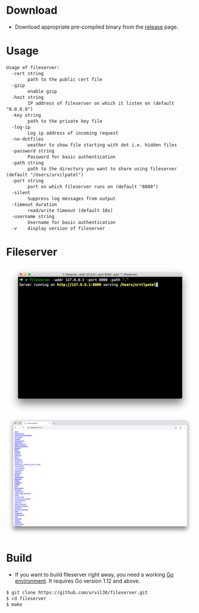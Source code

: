 # Download

- Download appropriate pre-compiled binary from the [release](https://github.com/urvil38/fileserver/releases) page.

# Usage

```
Usage of fileserver:
  -cert string
    	path to the public cert file
  -gzip
    	enable gzip
  -host string
    	IP address of fileserver on which it listen on (default "0.0.0.0")
  -key string
    	path to the private key file
  -log-ip
    	Log ip address of incoming request
  -no-dotfiles
    	weather to show file starting with dot i.e. hidden files
  -password string
    	Password for basic authentication
  -path string
    	path to the directory you want to share using fileserver (default "/Users/urvilpatel")
  -port string
    	port on which fileserver runs on (default "8080")
  -silent
    	Suppress log messages from output
  -timeout duration
    	read/write timeout (default 10s)
  -username string
    	Username for basic authentication
  -v	display version of fileserver
```


# Fileserver

![fileserver-0](./docs/img/fileserver-0.png)
![fileserver-1](./docs/img/fileserver-1.png)

# Build

- If you want to build fileserver right away, you need a working [Go environment](https://golang.org/doc/install). It requires Go version 1.12 and above.

```
$ git clone https://github.com/urvil38/fileserver.git
$ cd fileserver
$ make
```

